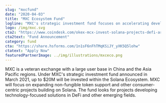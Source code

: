 ```yaml
---
slug: "mxcfund"
date: "2020-04-03"
title: "MXC Ecosystem Fund"
logline: "MXC's strategic investment fund focuses on accelerating development on the Solana network."
logo: /img/mxc.svg
cta2: "https://www.coindesk.com/okex-mcx-invest-solana-projects-defi-arms-race"
cta2text: "Fund Announcement"
category: fund
cta: "https://share.hsforms.com/1n1sF6nFhTMqKSiJY_yXK5Q5lohw"
ctatext: "Apply Now"
featuredPartnerImage: ../img/illustrations/mxceco.png
---
```


MXC is a veteran exchange with a large user base in China and the Asia Pacific regions. Under MXC's strategic investment fund announced in March 2021, up to $20M will be invested within the Solana Ecosystem. MXC will focus on expanding non-fungible token support and other consumer-centric projects building on Solana. The fund looks for projects developing technology-focused solutions in DeFi and other emerging fields.
